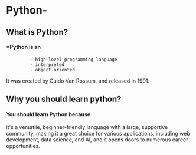 # Python-
## What is Python?
#### *Python is an 
             - high-level programming language
             - interpreted
             - object-oriented.
It was created by Guido Van Rossum, and released in 1991.
## Why you should learn python?
#### You should learn Python because 
it's a versatile, beginner-friendly language with a large, supportive community, making it a great choice for various applications, including web development, data science, and AI, and it opens doors to numerous career opportunities. 

